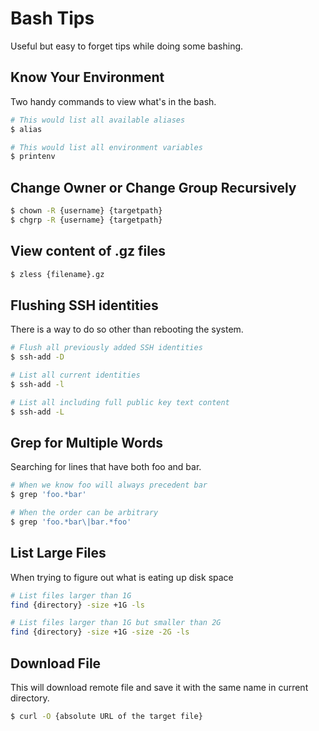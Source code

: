 # Bash Tips

Useful but easy to forget tips while doing some bashing.

## Know Your Environment

Two handy commands to view what's in the bash.

```sh
# This would list all available aliases
$ alias

# This would list all environment variables
$ printenv
```

## Change Owner or Change Group Recursively

```sh
$ chown -R {username} {targetpath}
$ chgrp -R {username} {targetpath}
```

## View content of .gz files

```sh
$ zless {filename}.gz
```

## Flushing SSH identities

There is a way to do so other than rebooting the system.

```sh
# Flush all previously added SSH identities
$ ssh-add -D

# List all current identities
$ ssh-add -l

# List all including full public key text content
$ ssh-add -L
```

## Grep for Multiple Words

Searching for lines that have both foo and bar.

```sh
# When we know foo will always precedent bar
$ grep 'foo.*bar'

# When the order can be arbitrary
$ grep 'foo.*bar\|bar.*foo'
```

## List Large Files

When trying to figure out what is eating up disk space

```sh
# List files larger than 1G
find {directory} -size +1G -ls

# List files larger than 1G but smaller than 2G
find {directory} -size +1G -size -2G -ls
```

## Download File

This will download remote file and save it with the same name in current directory.

```sh
$ curl -O {absolute URL of the target file}
```
